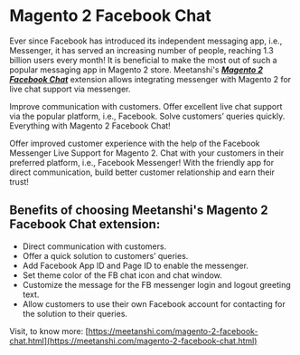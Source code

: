 # Magento 2 Facebook Chat

Ever since Facebook has introduced its independent messaging app, i.e., Messenger, it has served an increasing number of people, reaching 1.3 billion users every month! It is beneficial to make the most out of such a popular messaging app in Magento 2 store. Meetanshi's [***Magento 2 Facebook Chat***](https://meetanshi.com/magento-2-facebook-chat.html) extension allows integrating messenger with Magento 2 for live chat support via messenger.

Improve communication with customers. Offer excellent live chat support via the popular platform, i.e., Facebook. Solve customers’ queries quickly. Everything with Magento 2 Facebook Chat!

Offer improved customer experience with the help of the Facebook Messenger Live Support for Magento 2. Chat with your customers in their preferred platform, i.e., Facebook Messenger! With the friendly app for direct communication, build better customer relationship and earn their trust!

## Benefits of choosing Meetanshi's Magento 2 Facebook Chat extension:
* Direct communication with customers.
* Offer a quick solution to customers’ queries.
* Add Facebook App ID and Page ID to enable the messenger.
* Set theme color of the FB chat icon and chat window.
* Customize the message for the FB messenger login and logout greeting text.
* Allow customers to use their own Facebook account for contacting for the solution to their queries.

Visit, to know more: [https://meetanshi.com/magento-2-facebook-chat.html](https://meetanshi.com/magento-2-facebook-chat.html)
